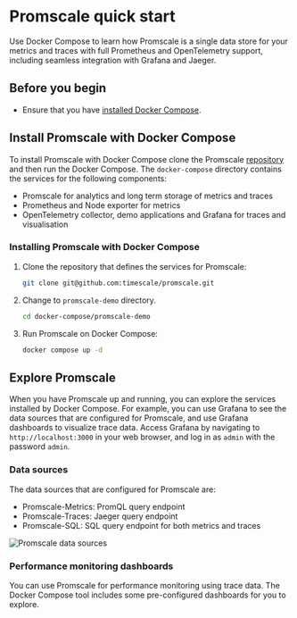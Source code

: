 # Promscale quick start
Use Docker Compose to learn how Promscale is a single data store for your
metrics and traces with full Prometheus and OpenTelemetry support, including seamless
integration with Grafana and Jaeger.  

## Before you begin
* Ensure that you have [installed Docker Compose][docker-compose].

## Install Promscale with Docker Compose
To install Promscale with Docker Compose clone the Promscale [repository][gh-promscale] and then run the Docker Compose. The `docker-compose` directory contains the services for the following components:
* Promscale for analytics and long term storage of metrics and traces
* Prometheus and Node exporter for metrics
* OpenTelemetry collector, demo applications and Grafana for traces and visualisation

### Installing Promscale with Docker Compose

<procedure>

1. Clone the repository that defines the services for Promscale:
   ```bash
   git clone git@github.com:timescale/promscale.git
   ```
1. Change to `promscale-demo` directory.
   ```bash
   cd docker-compose/promscale-demo
   ```
1. Run Promscale on Docker Compose:
   ```bash
   docker compose up -d
   ```  

</procedure >

## Explore Promscale
When you have Promscale up and running, you can explore the services installed 
by Docker Compose. For example, you can use Grafana to see the data sources 
that are configured for Promscale, and use Grafana dashboards to visualize trace 
data. Access Grafana by navigating to `http://localhost:3000` in your web browser, 
and log in as `admin` with the password `admin`.

### Data sources
The data sources that are configured for Promscale are:
* Promscale-Metrics: PromQL query endpoint
* Promscale-Traces: Jaeger query endpoint
* Promscale-SQL: SQL query endpoint for both metrics and traces

<img class="main-content__illustration" src="https://s3.amazonaws.com/assets.timescale.com/docs/images/promscale-grafana-datasource-qsg.png" alt="Promscale data sources"/>

### Performance monitoring dashboards
You can use Promscale for performance monitoring using trace data. 
The Docker Compose tool includes some pre-configured dashboards 
for you to explore.
<!--- Add instructions here -->

<!-- <todo-upload-the-image1-to-s3-and-add-it-here>

<todo-upload-the-image2-to-s3-and-add-it-here>

<todo-upload-the-image3-to-s3-and-add-it-here> -->


[gh-promscale]: https://github.com/timescale/promscale
[docker-compose]: https://docs.docker.com/compose/install/
